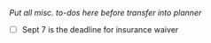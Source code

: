 _Put all misc. to-dos here before transfer into planner_

- [ ] Sept 7 is the deadline for insurance waiver
